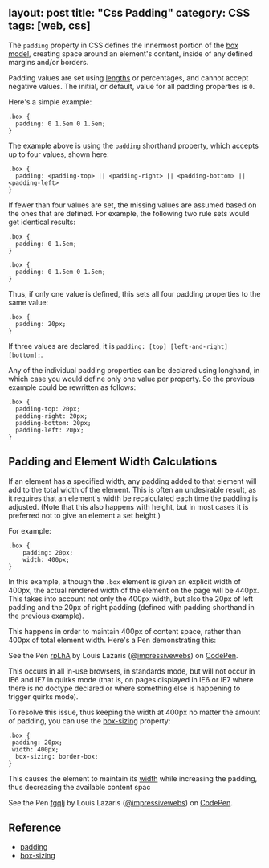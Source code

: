 layout: post
title: "Css Padding"
category: CSS
tags: [web, css]
--- 

The `padding` property in CSS defines the innermost portion of the [box model](http://css-tricks.com/the-css-box-model/), creating space around an element's content, inside of any defined margins and/or borders.

Padding values are set using [lengths](http://css-tricks.com/the-lengths-of-css/) or percentages, and cannot accept negative values. The initial, or default, value for all padding properties is `0`.

<!--more-->

Here's a simple example:

    .box {
      padding: 0 1.5em 0 1.5em;
    }

The example above is using the `padding` shorthand property, which accepts up to four values, shown here:

    .box {
      padding: <padding-top> || <padding-right> || <padding-bottom> || <padding-left>
    }

If fewer than four values are set, the missing values are assumed based on the ones that are defined. For example, the following two rule sets would get identical results:

    .box {
      padding: 0 1.5em;
    }
    
    .box {
      padding: 0 1.5em 0 1.5em;
    }

Thus, if only one value is defined, this sets all four padding properties to the same value:

    .box {
      padding: 20px;
    }

If three values are declared, it is `padding: [top] [left-and-right] [bottom];`.

Any of the individual padding properties can be declared using longhand, in which case you would define only one value per property. So the previous example could be rewritten as follows:

    .box {
      padding-top: 20px;
      padding-right: 20px;
      padding-bottom: 20px;
      padding-left: 20px;
    }

## Padding and Element Width Calculations

If an element has a specified width, any padding added to that element will add to the total width of the element. This is often an undesirable result, as it requires that an element's width be recalculated each time the padding is adjusted. (Note that this also happens with height, but in most cases it is preferred not to give an element a set height.)

For example:

    .box {
        padding: 20px;
        width: 400px;
    }

In this example, although the `.box` element is given an explicit width of 400px, the actual rendered width of the element on the page will be 440px. This takes into account not only the 400px width, but also the 20px of left padding and the 20px of right padding (defined with padding shorthand in the previous example).

This happens in order to maintain 400px of content space, rather than 400px of total element width. Here's a Pen demonstrating this:

<p data-height="268" data-theme-id="0" data-slug-hash="rpLhA" data-default-tab="html" class='codepen'>See the Pen <a href='http://codepen.io/impressivewebs/pen/rpLhA/'>rpLhA</a> by Louis Lazaris (<a href='http://codepen.io/impressivewebs'>@impressivewebs</a>) on <a href='http://codepen.io'>CodePen</a>.</p>
<script async src="//codepen.io/assets/embed/ei.js"></script>

This occurs in all in-use browsers, in standards mode, but will not occur in IE6 and IE7 in quirks mode (that is, on pages displayed in IE6 or IE7 where there is no doctype declared or where something else is happening to trigger quirks mode).

To resolve this issue, thus keeping the width at 400px no matter the amount of padding, you can use the [box-sizing](http://css-tricks.com/almanac/properties/b/box-sizing/) property:

    .box {
     padding: 20px;
     width: 400px;
      box-sizing: border-box;
    }

This causes the element to maintain its [width](http://css-tricks.com/almanac/properties/w/width/) while increasing the padding, thus decreasing the available content spac

<p data-height="268" data-theme-id="0" data-slug-hash="fgqIj" data-default-tab="css" class='codepen'>See the Pen <a href='http://codepen.io/impressivewebs/pen/fgqIj/'>fgqIj</a> by Louis Lazaris (<a href='http://codepen.io/impressivewebs'>@impressivewebs</a>) on <a href='http://codepen.io'>CodePen</a>.</p>

## Reference

- [padding](http://css-tricks.com/almanac/properties/p/padding/)
- [box-sizing](http://css-tricks.com/almanac/properties/b/box-sizing/)